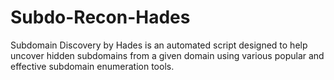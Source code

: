 # Subdo-Recon-Hades
Subdomain Discovery by Hades is an automated script designed to help uncover hidden subdomains from a given domain using various popular and effective subdomain enumeration tools.
